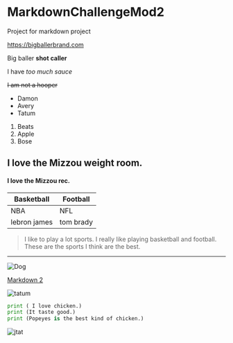 # MarkdownChallengeMod2
Project for markdown project

<https://bigballerbrand.com>

Big baller **shot caller**

I have *too much sauce*

~~I am not a hooper~~

- Damon
- Avery
- Tatum

1. Beats
2. Apple
3. Bose

## I love the Mizzou weight room.

#### I love the Mizzou rec.

| Basketball | Football |
| ------- | ----- |
| NBA | NFL |
| lebron james | tom brady |

> I like to play a lot sports.
> I really like playing basketball and football.
> These are the sports I think are the best.
______________________________________________________________________________

![Dog](https://boygeniusreport.files.wordpress.com/2016/11/puppy-dog.jpg?quality=98&strip=all)

[Markdown 2](markdown2.md)

![tatum](https://cdn.nba.net/nba-drupal-prod/styles/landscape_2090w/s3/2017-08/jayson-tatum-portrait.jpg?itok=uLuckB1A.jpg)

``` python
print ( I love chicken.)
print (It taste good.)
print (Popeyes is the best kind of chicken.)
```
![jtat](https://camo.githubusercontent.com/e4b46b1609c61cb42b1de3ef18c7d5cbafa3d25d/68747470733a2f2f63646e2e6e62612e6e65742f6e62612d64727570616c2d70726f642f7374796c65732f6c616e6473636170655f32303930772f73332f323031372d30382f6a6179736f6e2d746174756d2d706f7274726169742e6a70673f69746f6b3d754c75636b4231412e6a7067.png "J Tat")

